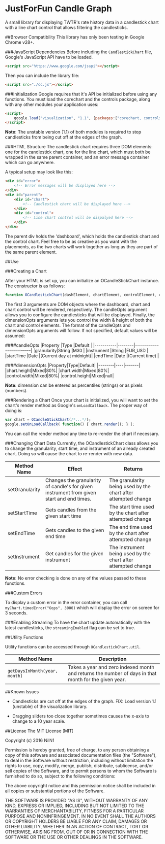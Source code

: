 JustForFun Candle Graph
==================

A small library for displaying TWTR's rate history data in a candlestick chart with a line chart control that allows filtering the candlesticks.

##Browser Compatibility
This library has only been testing in Google Chrome v28+.

###JavaScript Dependencies
Before including the `CandlestickChart` file, Google's JavaScript API have to be loaded.

```HTML
<script src="https://www.google.com/jsapi"></script>
```

Then you can include the library file:

```HTML
<script src="./cc.js"></script>
```

###Initialization
Google requires that it's API be initialized before using any functions. You must load the corechart and the controls package, along with any other modules your application uses:

```HTML
<script>
    google.load("visualization", "1.1", {packages:["corechart, controls"]});
</script>
```

**Note:** The unstable version (1.1) of both modules is required to stop candlesticks from being cut off at the edges of the graph.


###HTML Structure
The candlestick chart requires three DOM elements: one for the candlestick chart, one for the line chart, which must both be wrapped in the same parent container, and an error message container which can go anywhere.

A typical setup may look like this:

```HTML
<div id="error">
    <!-- Error messages will be displayed here -->
</div>
<div id="parent">
    <div id="chart">
        <!-- Candlestick chart will be displayed here -->
    </div>
    <div id="control">
        <!-- Line chart control will be dispalyed here -->
    </div>
</div>
```
The parent div holds the 'dashboard', which holds the candlestick chart and the control chart. Feel free to be as creative as you want with the placements, as the two charts will work together as long as they are part of the same parent element.

##Use

###Creating a Chart

After your HTML is set up, you can initialize an OCandleStickChart instance. The constructor is as follows:

```JavaScript
function OCandlestickChart(dashElement, chartElement, controlElement, candleOpts, dimensionOpts)
```

The first 3 arguments are DOM objects where the dashboard, chart and chart control will be rendered, respectively. The candleOpts argument allows you to configure the candlesticks that will be displayed. Finally, the dimensionOpts arguments lets you control the width & height of both the chart and control elements. The format of the candleOpts and dimensionOpts arguments will follow. If not specified, default values will be assumed:

####candleOpts
|Property   |Type    |Default                  |
|-----------|--------|-------------------------|
|granularity|String  |M30                      |
|instrument |String  |EUR_USD                  |
|startTime  |Date    |(Current day at midnight)|
|endTime    |Date    |(Current time)           |


####dimensionOpts
|Property|Type|Default|
|--------|----|-------|
|chart.height|Mixed|80%|
|chart.width|Mixed|80%|
|control.width|Mixed|80%|
|control.height|Mixed|null|

**Note:** dimension can be entered as percentiles (strings) or as pixels (numbers).

###Rendering a Chart
Once your chart is initialized, you will want to set the chart's render method as Google's `onLoadCallback`. The proper way of doing is:

```JavaScript
var chart = OCandleStickChart(/*...*/);
google.setOnLoadCallback( function() { chart.render(); } );
```
You can call the render method any time to re-render the chart if necessary.

###Changing Chart Data
Currently, the OCandlestickChart class allows you to change the granularity, start time, and instrument of an already created chart. Doing so will cause the chart to re-render with new data.

|Method Name|Effect|Returns|
|-----------|------|-------|
|setGranularity|Changes the granularity of candle's for given instrument from given start and end times.|The granularity being used by the chart after attempted change|
|setStartTime|Gets candles from the given start time|The start time used by the chart after attempted change|
|setEndTime|Gets candles to the given end time|The end time used by the chart after attempted change|
|setInstrument|Get candles for the given instrument|The instrument being used by the chart after attempted change|

**Note:** No error checking is done on any of the values passed to these functions.

###Custom Errors

To display a custom error in the error container, you can call `myChart.timedError("Oops", 3000)` which will display the error on screen for 3 seconds.

###Enabling Streaming
To have the chart update automatically with the latest candlesticks, the `streamingEnabled` flag can be set to true.

##Utility Functions

Utility functions can be accessed through `OCandlestickChart.util`.

|Method Name|Description|
|-----------|-----------|
|`getDaysInMonth(year, month)`|Takes a year and zero indexed month and returns the number of days in that month for the given year.|

##Known Issues
* Candlesticks are cut off at the edges of the graph.
FIX: Load version 1.1 (unstable) of the visualization library.

* Dragging sliders too close together sometimes causes the x-axis to change to a 10 year scale.

##License
The MIT License (MIT)

Copyright (c) 2016 NilN1

Permission is hereby granted, free of charge, to any person obtaining a copy of this software and associated documentation files (the "Software"), to deal in the Software without restriction, including without limitation the rights to use, copy, modify, merge, publish, distribute, sublicense, and/or sell copies of the Software, and to permit persons to whom the Software is furnished to do so, subject to the following conditions:

The above copyright notice and this permission notice shall be included in all copies or substantial portions of the Software.

THE SOFTWARE IS PROVIDED "AS IS", WITHOUT WARRANTY OF ANY KIND, EXPRESS OR IMPLIED, INCLUDING BUT NOT LIMITED TO THE WARRANTIES OF MERCHANTABILITY, FITNESS FOR A PARTICULAR PURPOSE AND NONINFRINGEMENT. IN NO EVENT SHALL THE AUTHORS OR COPYRIGHT HOLDERS BE LIABLE FOR ANY CLAIM, DAMAGES OR OTHER LIABILITY, WHETHER IN AN ACTION OF CONTRACT, TORT OR OTHERWISE, ARISING FROM, OUT OF OR IN CONNECTION WITH THE SOFTWARE OR THE USE OR OTHER DEALINGS IN THE SOFTWARE.
